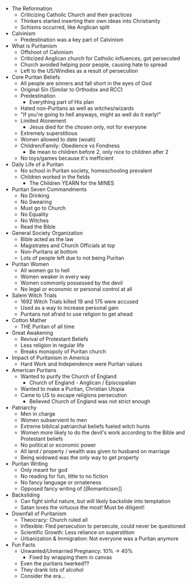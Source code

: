* The Reformation
	* Criticizing Catholic Church and their practices
	* Thinkers started inserting their own ideas into Christianity
	* Schisms occurred, like Anglican split
* Calvinism
	* Predestination was a key part of Calvinism
* What is Puritanism
	* Offshoot of Calvinism
	* Criticized Anglican church for Catholic influences, got persecuted
	* Church avoided helping poor people, causing hate to spread
	* Left to the US/Windies as a result of persecution
* Core Puritan Beliefs
	* All people are sinners and fall short in the eyes of God
	* Original Sin (Similar to Orthodox and RCC) 
	* Predestination
		* Everything part of His plan
	* Hated non-Puritans as well as witches/wizards
	* "If you're going to hell anyways, might as well do it early!"
	* Limited Atonement
		* Jesus died for the chosen only, not for everyone
	* Extremely superstitious
	* Women allowed to date (woah)
	* Children/Family: Obedience vs Fondness
		* Be mean to children before 2, only nice to children after 2
	* No toys/games because it's inefficient
* Daily Life of a Puritan
	* No school in Puritan society, homeschooling prevalent
	* Children worked in the fields
		* The Children YEARN for the MINES
* Puritan Seven Commandments
	* No Drinking
	* No Swearing
	* Must go to Church
	* No Equality
	* No Witches
	* Read the Bible
* General Society Organization
	* Bible acted as the law
	* Magistrates and Church Officials at top
	* Non-Puritans at bottom
	* Lots of people left due to not being Puritan
* Puritan Women
	* All women go to hell
	* Women weaker in every way
	* Women commonly possessed by the devil
	* No legal or economic or personal control at all
* Salem Witch Trials
	* 1692 Witch Trials killed 19 and 175 were accused
	* Used as a way to increase personal gain
	* Puritans not afraid to use religion to get ahead
* Cotton Mather
	* THE Puritan of all time
* Great Awakening
	* Revival of Protestant Beliefs
	* Less religion in regular life
	* Breaks monopoly of Puritan church
* Impact of Puritanism in America
	* Hard Work and Independence were Puritan values
* American Puritans
	* Wanted to purify the Church of England
		* Church of England - Anglican / Episcopalian
	* Wanted to make a Puritan, Christian Utopia
	* Came to US to escape religions persecution
		* Believed Church of England was not strict enough
* Patriarchy
	* Men in charge
	* Women subservient to men
	* Extreme biblical patriarchal beliefs fueled witch hunts
	* Women more likely to do the devil's work according to the Bible and Protestant beliefs
	* No political or economic power
	* All land / property / wealth was given to husband on marriage
	* Being widowed was the only way to get property
* Puritan Writing
	* Only meant for god
	* No reading for fun, little to no fiction
	* No fancy language or ornateness
	* Opposed fancy writing of [[Romanticism]]
* Backsliding
	* Can fight sinful nature, but will likely backslide into temptation
	* Satan loves the virtuous the most! Must be diligent!
* Downfall of Puritanism
	* Theocracy: Church ruled all
	* Inflexible: Fled persecution to persecute, could never be questioned
	* Scientific Growth: Less reliance on superstition
	* Urbanization & Immigration: Not everyone was a Puritan anymore
* Fun Facts
	* Unwanted/Unmarried Pregnancy: 10% -> 40%
		* Fixed by wrapping them in canvas
	* Even the puritans twerked??
	* They drank lots of alcohol
	* Consider the era...